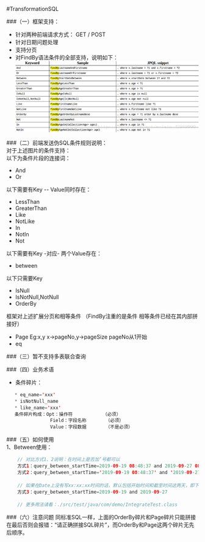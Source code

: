 #TransformationSQL

###（一）框架支持：
* 针对两种前端请求方式： GET / POST
* 针对日期问题处理
* 支持分页
* 对FindBy语法条件的全部支持，说明如下：
![avator](./2018081915450258.bmp)  


###（二）前端发送伪SQL条件规则说明：  
对于上述图片的条件支持：  
以下为条件片段的连接词：
* And
* Or

以下需要有Key -- Value同时存在：
* LessThan
* GreaterThan
* Like
* NotLike
* In
* NotIn
* Not

以下需要有Key -对应- 两个Value存在：
* between


以下只需要Key
* IsNull
* IsNotNull,NotNull
* OrderBy

框架对上述扩展分页和相等条件 （FindBy注重的是条件 相等条件已经在其内部拼接好）
* Page  Eg:x,y x->pageNo,y->pageSize  pageNo从1开始
* eq 

###（三）暂不支持多表联合查询

###（四）业务术语
* 条件碎片：  
```java
   * eq_name='xxx'
   * isNotNull_name
   * like_name='xxx'
   条件碎片构成：Opt：操作符           （必须）
                Field：字段名称       （必须）
                Value：字段数据       （不是必须）
```

###（五）如何使用  
1、Between使用：
```java
    // 对比方式1、2说明：在时间上是否加’号都可以
    方式1：query_between_startTime=2019-09-19 08:48:37 and 2019-09-27 08:48:41
    方式2：query_between_startTime='2019-09-19 08:48:37' and '2019-09-27 08:48:41'
    
    // 如果在Date上没有写xx:xx:xx时间的话，默认包括开始时间和截至时间这两天，即下面的写法包括2019-09-19全天和2019-09-27全天
    方式3：query_between_startTime=2019-09-19 and 2019-09-27
    
    // 更多用法请看：./src/test/java/com/demo/IntegrateTest.class
```

###（六）注意问题
    同标准SQL一样，上面的OrderBy碎片和Page碎片只能拼接在最后否则会报错：“请正确拼接SQL碎片”，而OrderBy和Page这两个碎片无先后顺序。